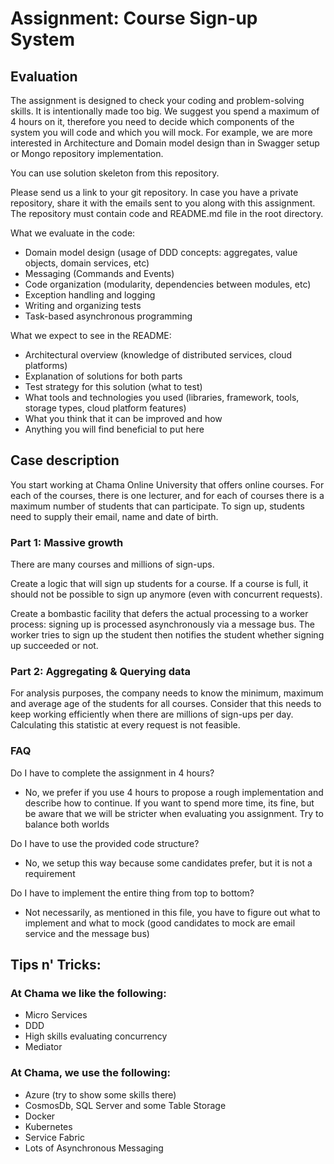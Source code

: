 # Assignment: Course Sign-up System

## Evaluation

The assignment is designed to check your coding and problem-solving skills. It is intentionally made too big. We suggest you spend a maximum of 4 hours on it, therefore you need to decide which components of the system you will code and which you will mock. 
For example, we are more interested in Architecture and Domain model design than in Swagger setup or Mongo repository implementation.

You can use solution skeleton from this repository.

Please send us a link to your git repository. In case you have a private repository, share it with the emails sent to you along with this assignment. The repository must contain code and README.md file in the root directory.

What we evaluate in the code:
- Domain model design (usage of DDD concepts: aggregates, value objects, domain services, etc)
- Messaging (Commands and Events)
- Code organization (modularity, dependencies between modules, etc)
- Exception handling and logging
- Writing and organizing tests
- Task-based asynchronous programming

What we expect to see in the README:
- Architectural overview (knowledge of distributed services, cloud platforms)
- Explanation of solutions for both parts
- Test strategy for this solution (what to test)
- What tools and technologies you used (libraries, framework, tools, storage types, cloud platform features)
- What you think that it can be improved and how
- Anything you will find beneficial to put here

## Case description

You start working at Chama Online University that offers online courses.
For each of the courses, there is one lecturer, and for each of courses there is a maximum number of students that can participate. 
To sign up, students need to supply their email, name and date of birth.

### Part 1: Massive growth

There are many courses and millions of sign-ups.

Create a logic that will sign up students for a course. 
If a course is full, it should not be possible to sign up anymore (even with concurrent requests).

Create a bombastic facility that defers the actual processing to a 
worker process: signing up is processed asynchronously via a message bus. The worker tries to sign up the student then notifies the student whether signing up succeeded or not.

### Part 2: Aggregating & Querying data

For analysis purposes, the company needs to know the minimum, maximum and average age of the students for all courses.
Consider that this needs to keep working efficiently when there are millions
of sign-ups per day. Calculating this statistic at every request is not feasible. 

### FAQ

Do I have to complete the assignment in 4 hours?
- No, we prefer if you use 4 hours to propose a rough implementation and describe how to continue. If you want to spend more time, its fine, but be aware that we will be stricter when evaluating you assignment. Try to balance both worlds

Do I have to use the provided code structure?
- No, we setup this way because some candidates prefer, but it is not a requirement

Do I have to implement the entire thing from top to bottom?
- Not necessarily, as mentioned in this file, you have to figure out what to implement and what to mock (good candidates to mock are email service and the message bus)

## Tips n' Tricks:

### At Chama we like the following:
- Micro Services
- DDD
- High skills evaluating concurrency
- Mediator

### At Chama, we use the following:
- Azure (try to show some skills there)
- CosmosDb, SQL Server and some Table Storage
- Docker
- Kubernetes
- Service Fabric
- Lots of Asynchronous Messaging
